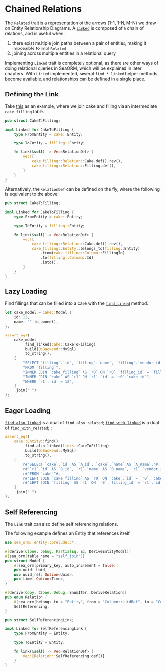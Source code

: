 # Chained Relations

The `Related` trait is a representation of the arrows (1-1, 1-N, M-N) we draw on Entity Relationship Diagrams. A [`Linked`](https://docs.rs/sea-orm/*/sea_orm/entity/trait.Linked.html) is composed of a chain of relations, and is useful when:

1. there exist multiple join paths between a pair of entities, making it impossible to impl `Related`
1. joining across multiple entities in a relational query

Implementing `Linked` trait is completely optional, as there are other ways of doing relational queries in SeaORM, which will be explained in later chapters.
With `Linked` implemented, several `find_*_linked` helper methods become available, and relationships can be defined in a single place.

## Defining the Link

Take [this](https://github.com/SeaQL/sea-orm/blob/1.1.x/src/tests_cfg/entity_linked.rs) as an example, where we join cake and filling via an intermediate `cake_filling` table.

```rust title="entity/links.rs"
pub struct CakeToFilling;

impl Linked for CakeToFilling {
    type FromEntity = cake::Entity;

    type ToEntity = filling::Entity;

    fn link(&self) -> Vec<RelationDef> {
        vec![
            cake_filling::Relation::Cake.def().rev(),
            cake_filling::Relation::Filling.def(),
        ]
    }
}
```

Alternatively, the `RelationDef` can be defined on the fly, where the following is equivalent to the above:

```rust
pub struct CakeToFilling;

impl Linked for CakeToFilling {
    type FromEntity = cake::Entity;

    type ToEntity = filling::Entity;

    fn link(&self) -> Vec<RelationDef> {
        vec![
            cake_filling::Relation::Cake.def().rev(),
            cake_filling::Entity::belongs_to(filling::Entity)
                .from(cake_filling::Column::FillingId)
                .to(filling::Column::Id)
                .into(),
        ]
    }
}
```

## Lazy Loading

Find fillings that can be filled into a cake with the [`find_linked`](https://docs.rs/sea-orm/*/sea_orm/entity/prelude/trait.ModelTrait.html#method.find_linked) method.

```rust
let cake_model = cake::Model {
    id: 12,
    name: "".to_owned(),
};

assert_eq!(
    cake_model
        .find_linked(cake::CakeToFilling)
        .build(DbBackend::MySql)
        .to_string(),
    [
        "SELECT `filling`.`id`, `filling`.`name`, `filling`.`vendor_id`",
        "FROM `filling`",
        "INNER JOIN `cake_filling` AS `r0` ON `r0`.`filling_id` = `filling`.`id`",
        "INNER JOIN `cake` AS `r1` ON `r1`.`id` = `r0`.`cake_id`",
        "WHERE `r1`.`id` = 12",
    ]
    .join(" ")
);
```

## Eager Loading

[`find_also_linked`](https://docs.rs/sea-orm/*/sea_orm/entity/prelude/struct.Select.html#method.find_also_linked) is a dual of `find_also_related`; [`find_with_linked`](https://docs.rs/sea-orm/*/sea_orm/entity/prelude/struct.Select.html#method.find_with_linked) is a dual of `find_with_related`; :

```rust
assert_eq!(
    cake::Entity::find()
        .find_also_linked(links::CakeToFilling)
        .build(DbBackend::MySql)
        .to_string(),
    [
        r#"SELECT `cake`.`id` AS `A_id`, `cake`.`name` AS `A_name`,"#,
        r#"`r1`.`id` AS `B_id`, `r1`.`name` AS `B_name`, `r1`.`vendor_id` AS `B_vendor_id`"#,
        r#"FROM `cake`"#,
        r#"LEFT JOIN `cake_filling` AS `r0` ON `cake`.`id` = `r0`.`cake_id`"#,
        r#"LEFT JOIN `filling` AS `r1` ON `r0`.`filling_id` = `r1`.`id`"#,
    ]
    .join(" ")
);
```

## Self Referencing

The `Link` trait can also define self referencing relations.

The following example defines an Entity that references itself.

```rust
use sea_orm::entity::prelude::*;

#[derive(Clone, Debug, PartialEq, Eq, DeriveEntityModel)]
#[sea_orm(table_name = "self_join")]
pub struct Model {
    #[sea_orm(primary_key, auto_increment = false)]
    pub uuid: Uuid,
    pub uuid_ref: Option<Uuid>,
    pub time: Option<Time>,
}

#[derive(Copy, Clone, Debug, EnumIter, DeriveRelation)]
pub enum Relation {
    #[sea_orm(belongs_to = "Entity", from = "Column::UuidRef", to = "Column::Uuid")]
    SelfReferencing,
}

pub struct SelfReferencingLink;

impl Linked for SelfReferencingLink {
    type FromEntity = Entity;

    type ToEntity = Entity;

    fn link(&self) -> Vec<RelationDef> {
        vec![Relation::SelfReferencing.def()]
    }
}
```
